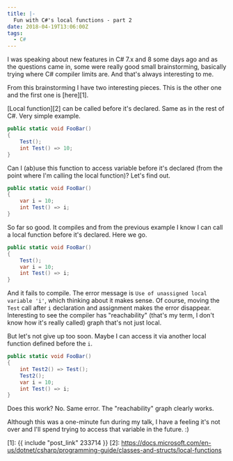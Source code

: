 ```yaml
---
title: |-
  Fun with C#'s local functions - part 2
date: 2018-04-19T13:06:00Z
tags:
  - C#
---
```

I was speaking about new features in C# 7.x and 8 some days ago and as the questions came in, some were really good small brainstorming, basically trying where C# compiler limits are. And that's always interesting to me.

From this brainstorming I have two interesting pieces. This is the other one and the first one is [here][1].

<!-- excerpt -->

[Local function][2] can be called before it's declared. Same as in the rest of C#. Very simple example.

```csharp
public static void FooBar()
{
	Test();
	int Test() => 10;
}
```

Can I (ab)use this function to access variable before it's declared (from the point where I'm calling the local function)? Let's find out.

```csharp
public static void FooBar()
{
	var i = 10;
	int Test() => i;
}
```

So far so good. It compiles and from the previous example I know I can call a local function before it's declared. Here we go.

```csharp
public static void FooBar()
{
	Test();
	var i = 10;
	int Test() => i;
}
```

And it fails to compile. The error message is `Use of unassigned local variable 'i'`, which thinking about it makes sense. Of course, moving the `Test` call after `i` declaration and assignment makes the error disappear. Interesting to see the compiler has "reachability" (that's my term, I don't know how it's really called) graph that's not just local.

But let's not give up too soon. Maybe I can access it via another local function defined before the `i`. 

```csharp
public static void FooBar()
{
	int Test2() => Test();
	Test2();
	var i = 10;
	int Test() => i;
}
```

Does this work? No. Same error. The "reachability" graph clearly works.

Although this was a one-minute fun during my talk, I have a feeling it's not over and I'll spend trying to access that variable in the future. :)

[1]: {{ include "post_link" 233714 }}
[2]: https://docs.microsoft.com/en-us/dotnet/csharp/programming-guide/classes-and-structs/local-functions